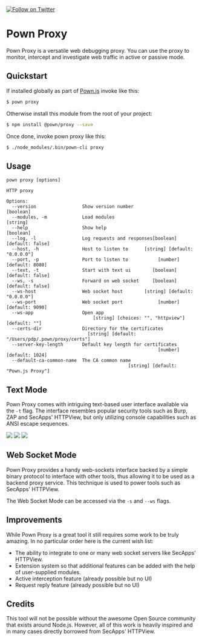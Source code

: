 [![Follow on Twitter](https://img.shields.io/twitter/follow/pownjs.svg?logo=twitter)](https://twitter.com/pownjs)

# Pown Proxy

Pown Proxy is a versatile web debugging proxy. You can use the proxy to monitor, intercept and investigate web traffic in active or passive mode.

## Quickstart

If installed globally as part of [Pown.js](https://github.com/pownjs/pown) invoke like this:

```sh
$ pown proxy
```

Otherwise install this module from the root of your project:

```sh
$ npm install @pown/proxy --save
```

Once done, invoke pown proxy like this:

```sh
$ ./node_modules/.bin/pown-cli proxy
```

## Usage

```
pown proxy [options]

HTTP proxy

Options:
  --version                 Show version number                        [boolean]
  --modules, -m             Load modules                                [string]
  --help                    Show help                                  [boolean]
  --log, -l                 Log requests and responses[boolean] [default: false]
  --host, -h                Host to listen to      [string] [default: "0.0.0.0"]
  --port, -p                Port to listen to           [number] [default: 8080]
  --text, -t                Start with text ui        [boolean] [default: false]
  --ws, -s                  Forward on web socket     [boolean] [default: false]
  --ws-host                 Web socket host        [string] [default: "0.0.0.0"]
  --ws-port                 Web socket port             [number] [default: 9090]
  --ws-app                  Open app
                                [string] [choices: "", "httpview"] [default: ""]
  --certs-dir               Directory for the certificates
                              [string] [default: "/Users/pdp/.pown/proxy/certs"]
  --server-key-length       Default key length for certificates
                                                        [number] [default: 1024]
  --default-ca-common-name  The CA common name
                                             [string] [default: "Pown.js Proxy"]
```

## Text Mode

Pown Proxy comes with intriguing text-based user interface available via the `-t` flag. The interface resembles popular security tools such as Burp, ZAP and SecApps' HTTPView, but only utilizing console capabilities such as ANSI escape sequences.

![](https://media.githubusercontent.com/media/pownjs/pown-proxy/master/screenshots/01.png)
![](https://media.githubusercontent.com/media/pownjs/pown-proxy/master/screenshots/02.png)
![](https://media.githubusercontent.com/media/pownjs/pown-proxy/master/screenshots/03.png)

## Web Socket Mode

Pown Proxy provides a handy web-sockets interface backed by a simple binary protocol to interface with other tools, thus allowing it to be used as a backend proxy service. This technique is used to power tools such as SecApps' HTTPView.

The Web Socket Mode can be accessed via the `-s` and `--ws` flags.

## Improvements

While Pown Proxy is a great tool it still requires some work to be truly amazing. In no particular order here is the current wish list:

* The ability to integrate to one or many web socket servers like SecApps' HTTPView.
* Extension system so that additional features can be added with the help of user-supplied modules.
* Active interception feature (already possible but no UI)
* Request reply feature (already possible but no UI)

## Credits

This tool will not be possible without the awesome Open Source community that exists around Node.js. However, all of this work is heavily inspired and in many cases directly borrowed from SecApps' HTTPView.
